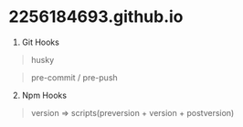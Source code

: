 # 2256184693.github.io


1. Git Hooks

> husky

> pre-commit / pre-push

2. Npm Hooks

> version => scripts(preversion + version + postversion)
